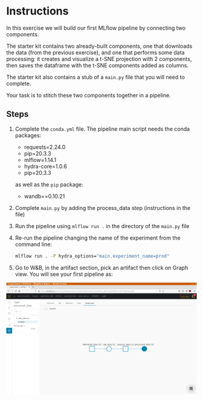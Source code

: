 # Instructions
In this exercise we will build our first MLflow pipeline by connecting two components.

The starter kit contains two already-built components, one that downloads the data (from the
previous exercise), and one that performs some data processing: it creates and visualize 
a t-SNE projection with 2 components, then saves the dataframe with the t-SNE components 
added as columns. 

The starter kit also contains a stub of a ``main.py`` file that you will need to complete.

Your task is to stitch these two components together in a pipeline.

## Steps

1. Complete the ``conda.yml`` file. The pipeline main script needs the conda packages:
     * requests=2.24.0
     * pip=20.3.3
     * mlflow=1.14.1
     * hydra-core=1.0.6
     * pip=20.3.3
   
   as well as the ``pip`` package:
     * wandb==0.10.21

2. Complete ``main.py`` by adding the process_data step (instructions in the file)

3. Run the pipeline using ``mlflow run .`` in the directory of the ``main.py`` file

4. Re-run the pipeline changing the name of the experiment from the command line:
   ```bash
   mlflow run . -P hydra_options="main.experiment_name=prod"
   ```

5. Go to W&B, in the artifact section, pick an artifact then click on Graph view. You will see
   your first pipeline as:

![img.png](img.png)